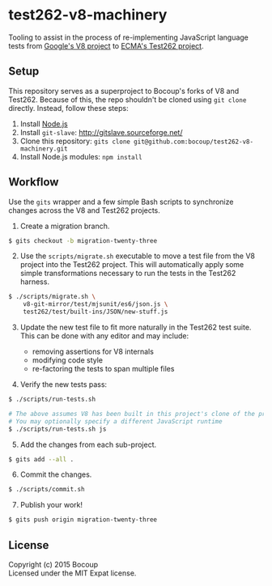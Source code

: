 # test262-v8-machinery

Tooling to assist in the process of re-implementing JavaScript language tests
from [Google's V8 project]() to [ECMA's Test262 project]().

## Setup

This repository serves as a superproject to Bocoup's forks of V8 and Test262.
Because of this, the repo shouldn't be cloned using `git clone` directly.
Instead, follow these steps:

1. Install [Node.js](https://nodejs.org/)
2. Install `git-slave`: http://gitslave.sourceforge.net/
3. Clone this repository: `gits clone
   git@github.com:bocoup/test262-v8-machinery.git`
4. Install Node.js modules: `npm install`

## Workflow

Use the `gits` wrapper and a few simple Bash scripts to synchronize changes
across the V8 and Test262 projects.

1. Create a migration branch.
  
  ```sh
  $ gits checkout -b migration-twenty-three
  ```

2. Use the `scripts/migrate.sh` executable to move a test file from the V8
   project into the Test262 project. This will automatically apply some simple
   transformations necessary to run the tests in the Test262 harness.

  ```sh
  $ ./scripts/migrate.sh \
      v8-git-mirror/test/mjsunit/es6/json.js \
      test262/test/built-ins/JSON/new-stuff.js
  ```

3. Update the new test file to fit more naturally in the Test262 test suite.
   This can be done with any editor and may include:

   - removing assertions for V8 internals
   - modifying code style
   - re-factoring the tests to span multiple files

4. Verify the new tests pass:

  ```sh
  $ ./scripts/run-tests.sh

  # The above assumes V8 has been built in this project's clone of the project.
  # You may optionally specify a different JavaScript runtime
  $ ./scripts/run-tests.sh js
  ```

5. Add the changes from each sub-project.
  
  ```sh
  $ gits add --all .
  ```

6. Commit the changes.

  ```sh
  $ ./scripts/commit.sh
  ```

7. Publish your work!
  
  ```sh
  $ gits push origin migration-twenty-three
  ```

## License

Copyright (c) 2015 Bocoup  
Licensed under the MIT Expat license.
